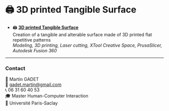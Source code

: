 # 🖨️ 3D printed Tangible Surface

- 🖨️ [**3D printed Tangible Surface**](https://github.com/gadetmartin/Portfolio/tree/main/Projects/Master%20HCI/3D%20Printed%20Tangible%20Surface)  
  Creation of a tangible and alterable surface made of 3D printed flat repetitive patterns  
  *Modeling, 3D printing, Laser cutting, XTool Creative Space, PrusaSlicer, Autodesk Fusion 360*  
  
---

### Contact

👤 Martin GADET  
📧 gadet.martin@gmail.com  
📞 06 31 60 40 53  
🎓 Master Human-Computer Interaction  
🏫 Université Paris-Saclay

